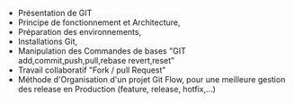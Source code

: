 - Présentation de GIT
- Principe de fonctionnement et Architecture,
- Préparation des environnements,
- Installations Git,
- Manipulation des Commandes de bases "GIT add,commit,push,pull,rebase revert,reset"
- Travail collaboratif  "Fork / pull Request"
- Méthode d'Organisation d'un projet Git Flow, pour une meilleure gestion des release en Production (feature, release, hotfix,...)

